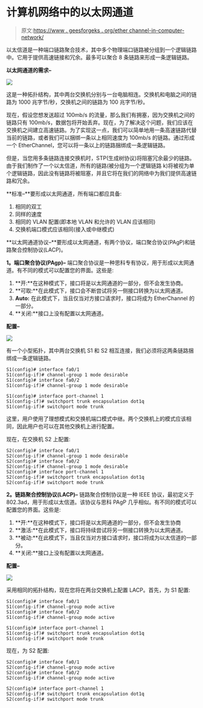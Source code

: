 # 计算机网络中的以太网通道

> 原文:[https://www . geesforgeks . org/ether channel-in-computer-network/](https://www.geeksforgeeks.org/etherchannel-in-computer-network/)

以太信道是一种端口链路聚合技术，其中多个物理端口链路被分组到一个逻辑链路中。它用于提供高速链接和冗余。最多可以聚合 8 条链路来形成一条逻辑链路。

**以太网通道的需求–**

![](img/2b4ceef43b07d8213a31c0f44d32c150.png)

这是一种拓扑结构，其中两台交换机分别与一台电脑相连。交换机和电脑之间的链路为 1000 兆字节/秒，交换机之间的链路为 100 兆字节/秒。

现在，假设您想发送超过 100mb/s 的流量，那么我们有拥塞，因为交换机之间的链路只有 100mb/s，数据包将开始丢弃。现在，为了解决这个问题，我们应该在交换机之间建立高速链路。为了实现这一点，我们可以简单地用一条高速链路代替当前的链路，或者我们可以捆绑一条以上相同速度为 100mb/s 的链路。通过形成一个 EtherChannel，您可以将一条以上的链路捆绑成一条逻辑链路。

但是，当您用多条链路连接交换机时，STP(生成树协议)将阻塞冗余最少的链路。由于我们制作了一个以太信道，所有的链路(被分组为一个逻辑链路 k)将被视为单个逻辑链路，因此没有链路将被阻塞，并且它将在我们的网络中为我们提供高速链路和冗余。

**标准–**要形成以太网通道，所有端口都应具备:

1.  相同的双工
2.  同样的速度
3.  相同的 VLAN 配置(即本地 VLAN 和允许的 VLAN 应该相同)
4.  交换机端口模式应该相同(接入或中继模式)

**以太网通道协议–**要形成以太网通道，有两个协议，端口聚合协议(PAgP)和链路聚合控制协议(LACP)。

**1。端口聚合协议(PAgp)–**
端口聚合协议是一种思科专有协议，用于形成以太网通道。有不同的模式可以配置您的界面。这些是:

1.  **开:**在这种模式下，接口将是以太网通道的一部分，但不会发生协商。
2.  **可取:**在此模式下，接口会不断尝试将另一侧接口转换为以太网通道。
3.  **Auto:** 在此模式下，当且仅当对方接口请求时，接口将成为 EtherChannel 的一部分。
4.  **关闭:**接口上没有配置以太网通道。

**配置–**

![](img/bbf432a2f07aa508694eb232a31e26fa.png)

有一个小型拓扑，其中两台交换机 S1 和 S2 相互连接，我们必须将这两条链路捆绑成一条逻辑链路。

```
S1(config)# interface fa0/1
S1(config-if)# channel-group 1 mode desirable 
S1(config)# interface fa0/2
S1(config-if)# channel-group 1 mode desirable 

S1(config)# interface port-channel 1
S1(config-if)# switchport trunk encapsulation dot1q
S1(config-if)# switchport mode trunk
```

这里，用户使用了理想模式和交换机端口模式中继。两个交换机上的模式应该相同，因此用户也可以在其他交换机上进行配置。

现在，在交换机 S2 上配置:

```
S2(config)# interface fa0/1
S2(config-if)# channel-group 1 mode desirable 
S2(config)# interface fa0/2
S2(config-if)# channel-group 1 mode desirable 
S2(config)# interface port-channel 1
S2(config-if)# switchport trunk encapsulation dot1q
S2(config-if)# switchport mode trunk
```

**2。链路聚合控制协议(LACP)–**
链路聚合控制协议是一种 IEEE 协议，最初定义于 802.3ad，用于形成以太信道。该协议与思科 PAgP 几乎相似。有不同的模式可以配置您的界面。这些是:

1.  **开:**在这种模式下，接口将是以太网通道的一部分，但不会发生协商
2.  **激活:**在此模式下，接口将持续尝试将另一侧接口转换为以太网通道。
3.  **被动:**在此模式下，当且仅当对方接口请求时，接口将成为以太信道的一部分。
4.  **关闭:**接口上没有配置以太网通道。

**配置–**

![](img/bbf432a2f07aa508694eb232a31e26fa.png)

采用相同的拓扑结构，现在您将在两台交换机上配置 LACP。首先，为 S1 配置:

```
S1(config)# interface fa0/1
S1(config-if)# channel-group mode active 
S1(config)# interface fa0/2
S1(config-if)# channel-group mode active

S1(config)# interface port-channel 1
S1(config-if)# switchport trunk encapsulation dot1q
S1(config-if)# switchport mode trunk
```

现在，为 S2 配置:

```
S2(config)# interface fa0/1
S2(config-if)# channel-group mode active
S2(config)# interface fa0/2
S2(config-if)# channel-group mode active 

S2(config)# interface port-channel 1
S2(config-if)# switchport trunk encapsulation dot1q
S2(config-if)# switchport mode trunk
```